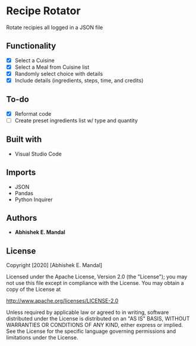 # Recipe Rotator

Rotate recipies all logged in a JSON file

## Functionality

- [x] Select a Cuisine
- [x] Select a Meal from Cuisine list
- [x] Randomly select choice with details
- [x] Include details (ingredients, steps, time, and credits)

## To-do
- [x] Reformat code
- [ ] Create preset ingredients list w/ type and quantity

## Built with

* Visual Studio Code

## Imports

* JSON
* Pandas
* Python Inquirer

## Authors

* **Abhishek E. Mandal**

## License

Copyright [2020] [Abhishek E. Mandal]

Licensed under the Apache License, Version 2.0 (the "License"); you may not use this file except in compliance with the License. You may obtain a copy of the License at

http://www.apache.org/licenses/LICENSE-2.0

Unless required by applicable law or agreed to in writing, software distributed under the License is distributed on an "AS IS" BASIS, WITHOUT WARRANTIES OR CONDITIONS OF ANY KIND, either express or implied. See the License for the specific language governing permissions and limitations under the License.